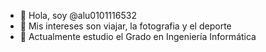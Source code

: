 - 👋 Hola, soy @alu0101116532
- 👀 Mis intereses son viajar, la fotografia y el deporte
- 🌱 Actualmente estudio el Grado en Ingeniería Informática

<!---
alu0101116532/alu0101116532 is a ✨ special ✨ repository because its `README.md` (this file) appears on your GitHub profile.
You can click the Preview link to take a look at your changes.
--->
